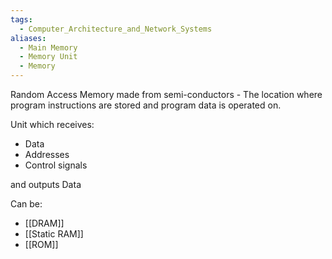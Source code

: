 ```yaml
---
tags:
  - Computer_Architecture_and_Network_Systems
aliases:
  - Main Memory
  - Memory Unit
  - Memory
---
```

Random Access Memory made from semi-conductors - The location where program instructions are stored and program data is operated on.

Unit which receives:
- Data
- Addresses
- Control signals

and outputs Data


Can be:
- [[DRAM]]
- [[Static RAM]]
- [[ROM]]